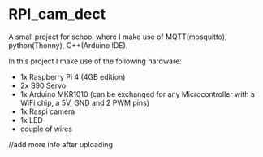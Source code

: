 # RPI_cam_dect
A small project for school where I make use of MQTT(mosquitto), python(Thonny), C++(Arduino IDE).


In this project I make use of the following hardware: 
- 1x Raspberry Pi 4 (4GB edition) 
- 2x S90 Servo 
- 1x Arduino MKR1010 (can be exchanged for any Microcontroller with a WiFi chip, a 5V, GND and 2 PWM pins)
- 1x Raspi camera
- 1x LED
- couple of wires

//add more info after uploading
